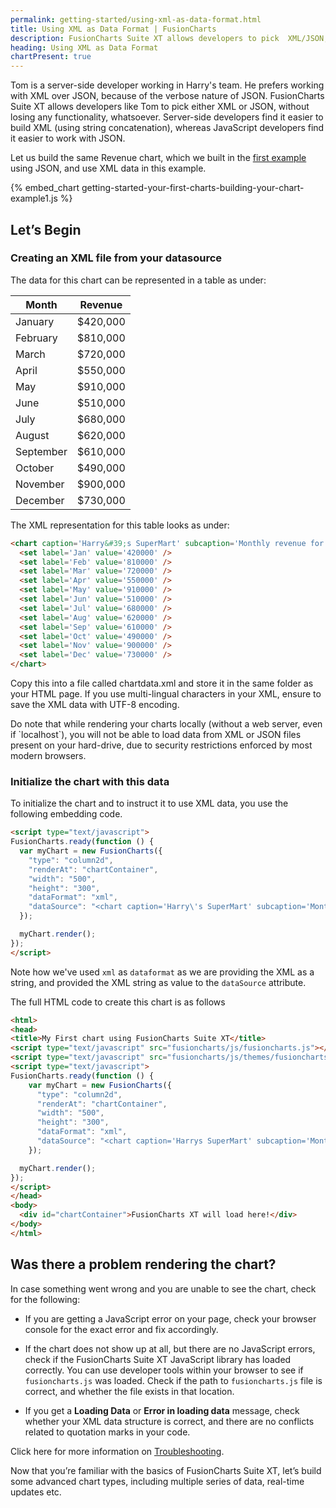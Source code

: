 ```yaml
---
permalink: getting-started/using-xml-as-data-format.html
title: Using XML as Data Format | FusionCharts
description: FusionCharts Suite XT allows developers to pick  XML/JSON, without losing any functionality, whatsoever. Server-side developers find it easier to build XML
heading: Using XML as Data Format
chartPresent: true
---
```


Tom is a server-side developer working in Harry's team. He prefers working with XML over JSON, because of the verbose nature of JSON. FusionCharts Suite XT allows developers like Tom to pick either XML or JSON, without losing any functionality, whatsoever. Server-side developers find it easier to build XML (using string concatenation), whereas JavaScript developers find it easier to work with JSON.

Let us build the same Revenue chart, which we built in the [first example](/getting-started/building-your-first-chart) using JSON, and use XML data in this example.

{% embed_chart getting-started-your-first-charts-building-your-chart-example1.js %}

## Let’s Begin

### Creating an XML file from your datasource

The data for this chart can be represented in a table as under:

Month | Revenue
---|---
January| $420,000
February| $810,000
March| $720,000
April| $550,000
May| $910,000
June| $510,000
July| $680,000
August| $620,000
September| $610,000
October| $490,000
November| $900,000
December| $730,000

The XML representation for this table looks as under:

```html
<chart caption='Harry&#39;s SuperMart' subcaption='Monthly revenue for last year' xaxisname='Month' yaxisname='Amount' numberprefix='$' palettecolors='#008ee4' bgalpha='0' borderalpha='20' canvasborderalpha='0' useplotgradientcolor='0' plotborderalpha='10' placevaluesinside='1' rotatevalues='1' valuefontcolor='#ffffff' captionpadding='20' showaxislines='1' axislinealpha='25' divlinealpha='10'>
  <set label='Jan' value='420000' />
  <set label='Feb' value='810000' />
  <set label='Mar' value='720000' />
  <set label='Apr' value='550000' />
  <set label='May' value='910000' />
  <set label='Jun' value='510000' />
  <set label='Jul' value='680000' />
  <set label='Aug' value='620000' />
  <set label='Sep' value='610000' />
  <set label='Oct' value='490000' />
  <set label='Nov' value='900000' />
  <set label='Dec' value='730000' />
</chart>
```

Copy this into a file called chartdata.xml and store it in the same folder as your HTML page. If you use multi-lingual characters in your XML, ensure to save the XML data with UTF-8 encoding.

<p class="text-info">
Do note that while rendering your charts locally (without a web server, even if `localhost`), you will not be able to load data from XML or JSON files present on your hard-drive, due to security restrictions enforced by most modern browsers.
</p>

### Initialize the chart with this data

To initialize the chart and to instruct it to use XML data, you use the following embedding code.

```html
<script type="text/javascript">
FusionCharts.ready(function () {
  var myChart = new FusionCharts({
    "type": "column2d",
    "renderAt": "chartContainer",
    "width": "500",
    "height": "300",
    "dataFormat": "xml",
    "dataSource": "<chart caption='Harry\'s SuperMart' subcaption='Monthly revenue for last year' xaxisname='Month' yaxisname='Amount' numberprefix='$' palettecolors='#008ee4' bgalpha='0' borderalpha='20' canvasborderalpha='0' useplotgradientcolor='0' plotborderalpha='10' placevaluesinside='1' rotatevalues='1' valuefontcolor='#ffffff' captionpadding='20' showaxislines='1' axislinealpha='25' divlinealpha='10'><set label='Jan' value='420000' /><set label='Feb' value='810000' /><set label='Mar' value='720000' /><set label='Apr' value='550000' /><set label='May' value='910000' /><set label='Jun' value='510000' /><set label='Jul' value='680000' /><set label='Aug' value='620000' /><set label='Sep' value='610000' /><set label='Oct' value='490000' /><set label='Nov' value='900000' /><set label='Dec' value='730000' /></chart>"
  });

  myChart.render();
});
</script>
```

Note how we've used `xml` as `dataformat` as we are providing the XML as a string, and provided the XML string as value to the `dataSource` attribute.

The full HTML code to create this chart is as follows

```html
<html>
<head>
<title>My First chart using FusionCharts Suite XT</title>
<script type="text/javascript" src="fusioncharts/js/fusioncharts.js"></script>
<script type="text/javascript" src="fusioncharts/js/themes/fusioncharts.theme.fint.js"></script>
<script type="text/javascript">
FusionCharts.ready(function () {
    var myChart = new FusionCharts({
      "type": "column2d",
      "renderAt": "chartContainer",
      "width": "500",
      "height": "300",
      "dataFormat": "xml",
      "dataSource": "<chart caption='Harrys SuperMart' subcaption='Monthly revenue for last year' xaxisname='Month' yaxisname='Amount' numberprefix='$' palettecolors='#008ee4' bgalpha='0' borderalpha='20' canvasborderalpha='0' theme='fint' useplotgradientcolor='0' plotborderalpha='10' placevaluesinside='1' rotatevalues='1' valuefontcolor='#ffffff' captionpadding='20' showaxislines='1' axislinealpha='25' divlinealpha='10'><set label='Jan' value='420000' /><set label='Feb' value='810000' /><set label='Mar' value='720000' /><set label='Apr' value='550000' /><set label='May' value='910000' /><set label='Jun' value='510000' /><set label='Jul' value='680000' /><set label='Aug' value='620000' /><set label='Sep' value='610000' /><set label='Oct' value='490000' /><set label='Nov' value='900000' /><set label='Dec' value='730000' /></chart>"
    });

  myChart.render();
});
</script>
</head>
<body>
  <div id="chartContainer">FusionCharts XT will load here!</div>
</body>
</html>
```

## Was there a problem rendering the chart?

In case something went wrong and you are unable to see the chart, check for the following:

 *  If you are getting a JavaScript error on your page, check your browser console for the exact error and fix accordingly.

 *  If the chart does not show up at all, but there are no JavaScript errors, check if the FusionCharts Suite XT JavaScript library has loaded correctly. You can use developer tools within your browser to see if `fusioncharts.js` was loaded. Check if the path to `fusioncharts.js` file is correct, and whether the file exists in that location.

 *  If you get a __Loading Data__ or __Error in loading data__ message, check whether your XML data structure is correct, and there are no conflicts related to quotation marks in your code.

Click here for more information on [Troubleshooting](/troubleshooting/debugger).

Now that you’re familiar with the basics of FusionCharts Suite XT, let’s build some advanced chart types, including multiple series of data, real-time updates etc.
